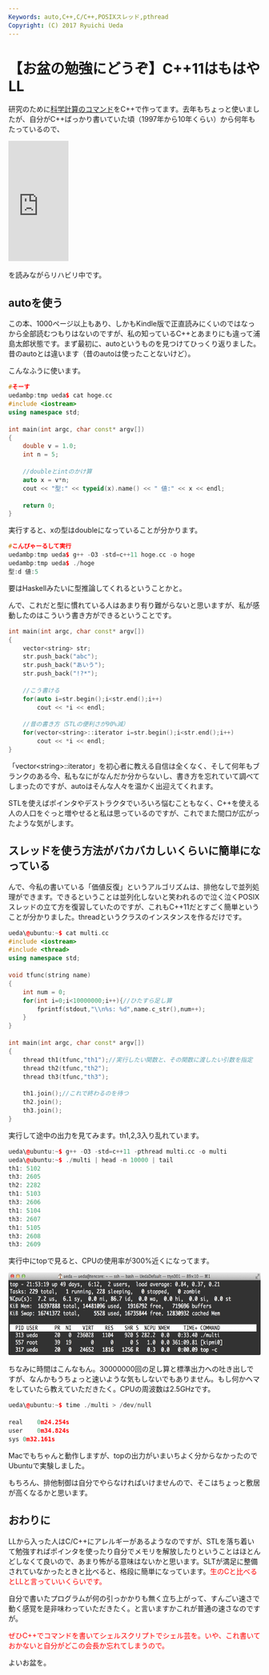 ```yaml
---
Keywords: auto,C++,C/C++,POSIXスレッド,pthread
Copyright: (C) 2017 Ryuichi Ueda
---
```


# 【お盆の勉強にどうぞ】C++11はもはやLL
研究のために<a href="https://github.com/ryuichiueda/DP_TOOL2/tree/master/bin" target="_blank">科学計算のコマンド</a>をC++で作ってます。去年もちょっと使いましたが、自分がC++ばっかり書いていた頃（1997年から10年くらい）から何年もたっているので、

<iframe src="http://rcm-fe.amazon-adsystem.com/e/cm?lt1=_blank&bc1=000000&IS2=1&bg1=FFFFFF&fc1=000000&lc1=0000FF&t=ryuichiueda-22&o=9&p=8&l=as4&m=amazon&f=ifr&ref=ss_til&asins=B00DUW4BMS" style="width:120px;height:240px;" scrolling="no" marginwidth="0" marginheight="0" frameborder="0"></iframe>

を読みながらリハビリ中です。


<h2>autoを使う</h2>

この本、1000ページ以上もあり、しかもKindle版で正直読みにくいのではなっから全部読むつもりはないのですが、私の知っているC++とあまりにも違って浦島太郎状態です。まず最初に、autoというものを見つけてひっくり返りました。昔のautoとは違います（昔のautoは使ったことないけど）。

こんなふうに使います。

```cpp
#そーす
uedambp:tmp ueda$ cat hoge.cc 
#include <iostream>
using namespace std;

int main(int argc, char const* argv[])
{
	double v = 1.0;
	int n = 5;

	//doubleとintのかけ算
	auto x = v*n;
	cout << "型:" << typeid(x).name() << " 値:" << x << endl;

	return 0;
}
```

実行すると、xの型はdoubleになっていることが分かります。

```cpp
#こんぴゃーるして実行
uedambp:tmp ueda$ g++ -O3 -std=c++11 hoge.cc -o hoge
uedambp:tmp ueda$ ./hoge 
型:d 値:5
```

要はHaskellみたいに型推論してくれるということかと。

んで、これだと型に慣れている人はあまり有り難がらないと思いますが、私が感動したのはこういう書き方ができるということです。

```cpp
int main(int argc, char const* argv[])
{
	vector<string> str;
	str.push_back("abc");
	str.push_back("あいう");
	str.push_back("!?*");

	//こう書ける
	for(auto i=str.begin();i<str.end();i++)
		cout << *i << endl;

	//昔の書き方（STLの便利さが90%減）
	for(vector<string>::iterator i=str.begin();i<str.end();i++)
		cout << *i << endl;
}
```

「vector&lt;string&gt;::iterator」を初心者に教える自信は全くなく、そして何年もブランクのある今、私もなにがなんだか分からないし、書き方を忘れていて調べてしまったのですが、autoはそんな人々を温かく出迎えてくれます。

STLを使えばポインタやデストラクタでいろいろ悩むこともなく、C++を使える人の人口をぐっと増やせると私は思っているのですが、これでまた間口が広がったような気がします。

<h2>スレッドを使う方法がバカバカしいくらいに簡単になっている</h2>

んで、今私の書いている「価値反復」というアルゴリズムは、排他なしで並列処理ができます。できるということは並列化しないと笑われるので泣く泣くPOSIXスレッドの立て方を復習していたのですが、これもC++11だとすごく簡単ということが分かりました。threadというクラスのインスタンスを作るだけです。

```cpp
ueda\@ubuntu:~$ cat multi.cc 
#include <iostream>
#include <thread>
using namespace std;

void tfunc(string name)
{
	int num = 0;
	for(int i=0;i<10000000;i++){//ひたすら足し算
		fprintf(stdout,"\\n%s: %d",name.c_str(),num++);
	}
}

int main(int argc, char const* argv[])
{
	thread th1(tfunc,"th1");//実行したい関数と、その関数に渡したい引数を指定
	thread th2(tfunc,"th2");
	thread th3(tfunc,"th3");

	th1.join();//これで終わるのを待つ
	th2.join();
	th3.join();
}
```

実行して途中の出力を見てみます。th1,2,3入り乱れています。
```cpp
ueda\@ubuntu:~$ g++ -O3 -std=c++11 -pthread multi.cc -o multi
ueda\@ubuntu:~$ ./multi | head -n 10000 | tail 
th1: 5102
th3: 2605
th2: 2282
th1: 5103
th3: 2606
th1: 5104
th3: 2607
th1: 5105
th3: 2608
th3: 2609
```

実行中にtopで見ると、CPUの使用率が300%近くになってます。

<a href="スクリーンショット-2014-08-12-21.52.56.png"><img src="スクリーンショット-2014-08-12-21.52.56-1024x271.png" alt="スクリーンショット 2014-08-12 21.52.56" width="625" height="165" class="aligncenter size-large wp-image-3657" /></a>

ちなみに時間はこんなもん。30000000回の足し算と標準出力への吐き出しですが、なんかもうちょっと速いような気もしないでもありません。もし何かヘマをしていたら教えていただきたく。CPUの周波数は2.5GHzです。

```cpp
ueda\@ubuntu:~$ time ./multi > /dev/null

real	0m24.254s
user	0m34.824s
sys	0m32.161s
```

Macでもちゃんと動作しますが、topの出力がいまいちよく分からなかったのでUbuntuで実験しました。

もちろん、排他制御は自分でやらなければいけませんので、そこはちょっと敷居が高くなるかと思います。

<h2>おわりに</h2>

LLから入った人はC/C++にアレルギーがあるようなのですが、STLを落ち着いて勉強すればポインタを使ったり自分でメモリを解放したりということはほとんどしなくて良いので、あまり怖がる意味はないかと思います。SLTが満足に整備されていなかったときと比べると、格段に簡単になっています。<span style="color:red">生のCと比べるとLLと言っていいくらいです。</span>

自分で書いたプログラムが何の引っかかりも無く立ち上がって、すんごい速さで動く感覚を是非味わっていただきたく。と言いますかこれが普通の速さなのですが。

<span style="color:red">ぜひC++でコマンドを書いてシェルスクリプトでシェル芸を。いや、これ書いておかないと自分がどこの会長か忘れてしまうので。</span>


よいお盆を。
